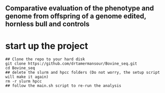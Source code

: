 ## Comparative evaluation of the phenotype and genome from offspring of a genome edited, hornless bull and controls ##


# start up the project 

```
## Clone the repo to your hard disk
git clone https://github.com/drtamermansour/Bovine_seq.git
cd Bovine_seq
## delete the slurm and hpcc folders (Do not worry, the setup script will make it again)
rm -r slurm hpcc
## follow the main.sh script to re-run the analysis
```

